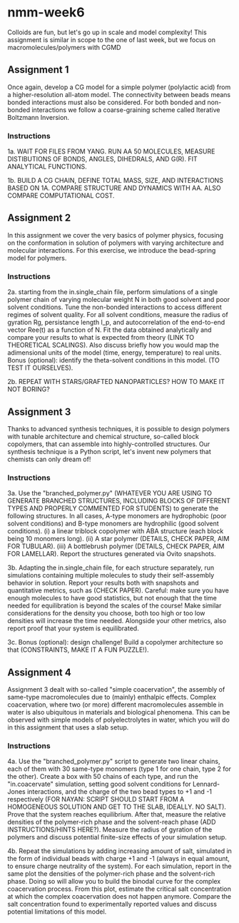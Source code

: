 # nmm-week6

Colloids are fun, but let's go up in scale and model complexity! This assignment is similar in scope to the one of last week, but we focus on macromolecules/polymers with CGMD

## Assignment 1

Once again, develop a CG model for a simple polymer (polylactic acid) from a higher-resolution all-atom model. The connectivity between beads means bonded interactions must also be considered. For both bonded and non-bonded interactions we follow a coarse-graining scheme called Iterative Boltzmann Inversion. 

### Instructions

1a. WAIT FOR FILES FROM YANG. RUN AA 50 MOLECULES, MEASURE DISTIBUTIONS OF BONDS, ANGLES, DIHEDRALS, AND G(R). FIT ANALYTICAL FUNCTIONS.

1b. BUILD A CG CHAIN, DEFINE TOTAL MASS, SIZE, AND INTERACTIONS BASED ON 1A. COMPARE STRUCTURE AND DYNAMICS WITH AA. ALSO COMPARE COMPUTATIONAL COST.

## Assignment 2

In this assignment we cover the very basics of polymer physics, focusing on the conformation in solution of polymers with varying architecture and molecular interactions. For this exercise, we introduce the bead-spring model for polymers.

### Instructions

2a. starting from the in.single_chain file, perform simulations of a single polymer chain of varying molecular weight N in both good solvent and poor solvent conditions. Tune the non-bonded interactions to access different regimes of solvent quality. For all solvent conditions, measure the radius of gyration Rg, persistance length l_p, and autocorrelation of the end-to-end vector Ree(t) as a function of N. Fit the data obtained analytically and compare your results to what is expected from theory (LINK TO THEORETICAL SCALINGS). Also discuss briefly how you would map the adimensional units of the model (time, energy, temperature) to real units.
Bonus (optional): identify the theta-solvent conditions in this model. (TO TEST IT OURSELVES).

2b. REPEAT WITH STARS/GRAFTED NANOPARTICLES? HOW TO MAKE IT NOT BORING?

## Assignment 3

Thanks to advanced synthesis techniques, it is possible to design polymers with tunable architecture and chemical structure, so-called block copolymers, that can assemble into highly-controlled structures. Our synthesis technique is a Python script, let's invent new polymers that chemists can only dream of! 

### Instructions

3a. Use the "branched_polymer.py" (WHATEVER YOU ARE USING TO GENERATE BRANCHED STRUCTURES, INCLUDING BLOCKS OF DIFFERENT TYPES AND PROPERLY COMMENTED FOR STUDENTS) to generate the following structures. In all cases, A-type monomers are hydrophobic (poor solvent conditions) and B-type monomers are hydrophilic (good solvent conditions). (i) a linear triblock copolymer with ABA structure (each block being 10 monomers long). (ii) A star polymer (DETAILS, CHECK PAPER, AIM FOR TUBULAR). (iii) A bottlebrush polymer (DETAILS, CHECK PAPER, AIM FOR LAMELLAR). Report the structures generated via Ovito snapshots.

3b. Adapting the in.single_chain file, for each structure separately, run simulations containing multiple molecules to study their self-assembly behavior in solution. Report your results both with snapshots and quantitative metrics, such as (CHECK PAPER). Careful: make sure you have enough molecules to have good statistics, but not enough that the time needed for equilibration is beyond the scales of the course! Make similar considerations for the density you choose, both too high or too low densities will increase the time needed. Alongside your other metrics, also report proof that your system is equilibrated.

3c. Bonus (optional): design challenge! Build a copolymer architecture so that (CONSTRAINTS, MAKE IT A FUN PUZZLE!).

## Assignment 4

Assignment 3 dealt with so-called "simple coacervation", the assembly of same-type macromolecules due to (mainly) enthalpic effects. Complex coacervation, where two (or more) different macromolecules assemble in water is also ubiquitous in materials and biological phenomena. This can be observed with simple models of polyelectrolytes in water, which you will do in this assignment that uses a slab setup.

### Instructions

4a. Use the "branched_polymer.py" script to generate two linear chains, each of them with 30 same-type monomers (type 1 for one chain, type 2 for the other). Create a box with 50 chains of each type, and run the "in.coacervate" simulation, setting good solvent conditions for Lennard-Jones interactions, and the charge of the two bead types to +1 and -1 respectively (FOR NAYAN: SCRIPT SHOULD START FROM A HOMOGENEOUS SOLUTION AND GET TO THE SLAB, IDEALLY. NO SALT). Prove that the system reaches equilibrium. After that, measure the relative densities of the polymer-rich phase and the solvent-reach phase (ADD INSTRUCTIONS/HINTS HERE?). Measure the radius of gyration of the polymers and discuss potential finite-size effects of your simulation setup.

4b. Repeat the simulations by adding increasing amount of salt, simulated in the form of individual beads with charge +1 and -1 (always in equal amount, to ensure charge neutrality of the system). For each simulation, report in the same plot the densities of the polymer-rich phase and the solvent-rich phase. Doing so will allow you to build the binodal curve for the complex coacervation process. From this plot, estimate the critical salt concentration at which the complex coacervation does not happen anymore. Compare the salt concentration found to experimentally reported values and discuss potential limitations of this model.
